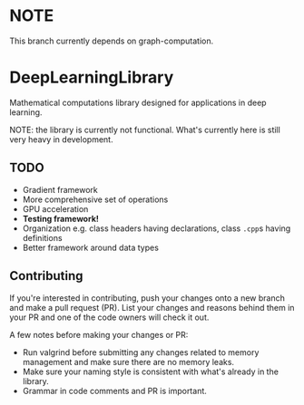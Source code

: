 # NOTE
This branch currently depends on graph-computation.

# DeepLearningLibrary
Mathematical computations library designed for applications in deep learning.

NOTE: the library is currently not functional. What's currently here is still very heavy in development.

## TODO
- Gradient framework
- More comprehensive set of operations
- GPU acceleration
- **Testing framework!**
- Organization e.g. class headers having declarations, class `.cpp`s having definitions
- Better framework around data types

## Contributing
If you're interested in contributing, push your changes onto a new branch and make a pull request (PR). List your changes and reasons behind them in your PR and one of the code owners will check it out.

A few notes before making your changes or PR:
- Run valgrind before submitting any changes related to memory management and make sure there are no memory leaks.
- Make sure your naming style is consistent with what's already in the library.
- Grammar in code comments and PR is important.
